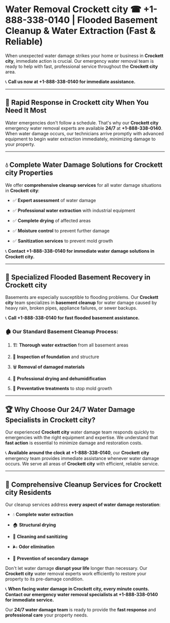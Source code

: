 # Water Removal Crockett city ☎ +1-888-338-0140 | Flooded Basement Cleanup & Water Extraction (Fast & Reliable)

When unexpected water damage strikes your home or business in **Crockett city**, immediate action is crucial. Our emergency water removal team is ready to help with fast, professional service throughout the **Crockett city** area. 

📞 **Call us now at +1-888-338-0140 for immediate assistance.**
---
## 🚀 Rapid Response in Crockett city When You Need It Most
Water emergencies don't follow a schedule. That's why our **Crockett city** emergency water removal experts are available **24/7** at **+1-888-338-0140**. When water damage occurs, our technicians arrive promptly with advanced equipment to begin water extraction immediately, minimizing damage to your property.
---
## 💧 Complete Water Damage Solutions for Crockett city Properties
We offer **comprehensive cleanup services** for all water damage situations in **Crockett city**:
- ✅ **Expert assessment** of water damage  
- ✅ **Professional water extraction** with industrial equipment  
- ✅ **Complete drying** of affected areas  
- ✅ **Moisture control** to prevent further damage  
- ✅ **Sanitization services** to prevent mold growth  
📞 **Contact +1-888-338-0140 for immediate water damage solutions in Crockett city.**
---
## 🌊 Specialized Flooded Basement Recovery in Crockett city
Basements are especially susceptible to flooding problems. Our **Crockett city** team specializes in **basement cleanup** for water damage caused by heavy rain, broken pipes, appliance failures, or sewer backups. 
📞 **Call +1-888-338-0140 for fast flooded basement assistance.**
### 🏚️ Our Standard Basement Cleanup Process:
1. 🏗️ **Thorough water extraction** from all basement areas  
2. 🔎 **Inspection of foundation** and structure  
3. 🗑️ **Removal of damaged materials**  
4. 💨 **Professional drying and dehumidification**  
5. 🚫 **Preventative treatments** to stop mold growth  
---
## 🏆 Why Choose Our 24/7 Water Damage Specialists in Crockett city?
Our experienced **Crockett city** water damage team responds quickly to emergencies with the right equipment and expertise. We understand that **fast action** is essential to minimize damage and restoration costs.
📞 **Available around the clock at +1-888-338-0140**, our **Crockett city** emergency team provides immediate assistance whenever water damage occurs. We serve all areas of **Crockett city** with efficient, reliable service.
---
## 🧹 Comprehensive Cleanup Services for Crockett city Residents
Our cleanup services address **every aspect of water damage restoration**:
- 💧 **Complete water extraction**  
- 🏠 **Structural drying**  
- 🧼 **Cleaning and sanitizing**  
- 🌬️ **Odor elimination**  
- 🚫 **Prevention of secondary damage**  
Don't let water damage **disrupt your life** longer than necessary. Our **Crockett city** water removal experts work efficiently to restore your property to its pre-damage condition.
📞 **When facing water damage in Crockett city, every minute counts. Contact our emergency water removal specialists at +1-888-338-0140 for immediate service.**
Our **24/7 water damage team** is ready to provide the **fast response** and **professional care** your property needs.
